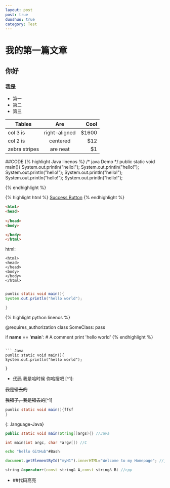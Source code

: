 ```yaml
---
layout: post
post: true
duoshuo: true
category: Test
---
```


# 我的第一篇文章
## 你好 ##
### 我是 ###
- 第一
- 第二
- 第三

| Tables        | Are           | Cool  |
| ------------- |:-------------:| -----:|
| col 3 is      | right-aligned | $1600 |
| col 2 is      | centered      |   $12 |
| zebra stripes | are neat      |    $1 |

##CODE
{% highlight Java  linenos %}
/* java Demo */
public static void main(){
    System.out.println("hello!");  System.out.println("hello!");  System.out.println("hello!");  System.out.println("hello!");  System.out.println("hello!");  System.out.println("hello!");

{% endhighlight %}

{% highlight html %}
<a href="#" class="btn btn-success">Success Button</a>
{% endhighlight %}


``` html
<html>
<head>
    
</head>
<body>

</body>
</html>

```

 html:
 
    <html>
    <head>
    </head>
    <body>
    </body>
    </html>






<!-- more -->

``` Java

punlic static void main(){
System.out.println("hello world");

}

```


{% highlight python  linenos %}

@requires_authorization
class SomeClass:
    pass

if __name__ == '__main__':
    # A comment
    print 'hello world'
{% endhighlight %}

```

``` Java
punlic static void main(){
System.out.println("hello world");

}
```

* [代码](#co)
我是哈时候
你哈搜吧 [^1]:

~~我是错去的~~


<del>我错了，~~我是错去的~~</del>[^1]

~~~ Java
punlic static void main(){ffsf
}
~~~
{: .language-Java}


```Java
public static void main(String[]args){} //Java
```
```c
int main(int argc, char *argv[]) //C
```
```Bash
echo "hello GitHub"#Bash
```
```javascript
document.getElementById("myH1").innerHTML="Welcome to my Homepage"; //javascipt
```
```cpp
string &operator+(const string& A,const string& B) //cpp
```


* ##<a name="co"/>代码高亮
